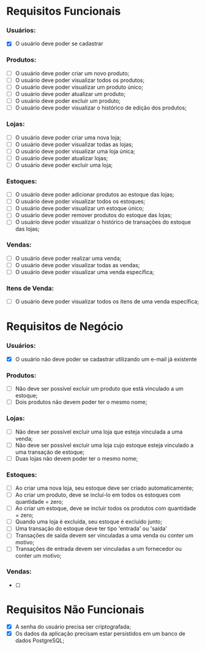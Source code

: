 # Requisitos Funcionais

### Usuários:

- [x] O usuário deve poder se cadastrar

### Produtos:

- [ ] O usuário deve poder criar um novo produto;
- [ ] O usuário deve poder visualizar todos os produtos;
- [ ] O usuário deve poder visualizar um produto único;
- [ ] O usuário deve poder atualizar um produto;
- [ ] O usuário deve poder excluir um produto;
- [ ] O usuário deve poder visualizar o histórico de edição dos produtos;

### Lojas:

- [ ] O usuário deve poder criar uma nova loja;
- [ ] O usuário deve poder visualizar todas as lojas;
- [ ] O usuário deve poder visualizar uma loja única;
- [ ] O usuário deve poder atualizar lojas;
- [ ] O usuário deve poder excluir uma loja;

### Estoques:

- [ ] O usuário deve poder adicionar produtos ao estoque das lojas;
- [ ] O usuário deve poder visualizar todos os estoques;
- [ ] O usuário deve poder visualizar um estoque único;
- [ ] O usuário deve poder remover produtos do estoque das lojas;
- [ ] O usuário deve poder visualizar o histórico de transações do estoque das lojas;

### Vendas:

- [ ] O usuário deve poder realizar uma venda;
- [ ] O usuário deve poder visualizar todas as vendas;
- [ ] O usuário deve poder visualizar uma venda específica;

### Itens de Venda:

- [ ] O usuário deve poder visualizar todos os itens de uma venda específica;

# Requisitos de Negócio

### Usuários:

- [x] O usuário não deve poder se cadastrar utilizando um e-mail já existente

### Produtos:

- [ ] Não deve ser possível excluir um produto que está vinculado a um estoque;
- [ ] Dois produtos não devem poder ter o mesmo nome;

### Lojas:

- [ ] Não deve ser possível excluir uma loja que esteja vinculada a uma venda;
- [ ] Não deve ser possível excluir uma loja cujo estoque esteja vinculado a uma transação de estoque;
- [ ] Duas lojas não devem poder ter o mesmo nome;

### Estoques:

- [ ] Ao criar uma nova loja, seu estoque deve ser criado automaticamente;
- [ ] Ao criar um produto, deve se incluí-lo em todos os estoques com quantidade = zero;
- [ ] Ao criar um estoque, deve se incluir todos os produtos com quantidade = zero;
- [ ] Quando uma loja é excluída, seu estoque é excluído junto;
- [ ] Uma transação do estoque deve ter tipo 'entrada' ou 'saída'
- [ ] Transações de saída devem ser vinculadas a uma venda ou conter um motivo;
- [ ] Transações de entrada devem ser vinculadas a um fornecedor ou conter um motivo;

### Vendas:

- [ ]

# Requisitos Não Funcionais

- [x] A senha do usuário precisa ser criptografada;
- [x] Os dados da aplicação precisam estar persistidos em um banco de dados PostgreSQL;
